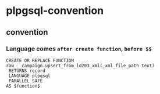 # plpgsql-convention

## convention
### Language comes `after create function`, `before $$`

```plpgsql
CREATE OR REPLACE FUNCTION raw___campaign.upsert_from_ld203_xml(_xml_file_path text)
 RETURNS record
 LANGUAGE plpgsql
 PARALLEL SAFE
AS $function$
```
